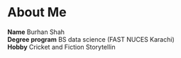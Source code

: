 # About Me 
**Name** Burhan Shah\
**Degree program** BS data science (FAST NUCES Karachi)\
**Hobby** Cricket and Fiction Storytellin
